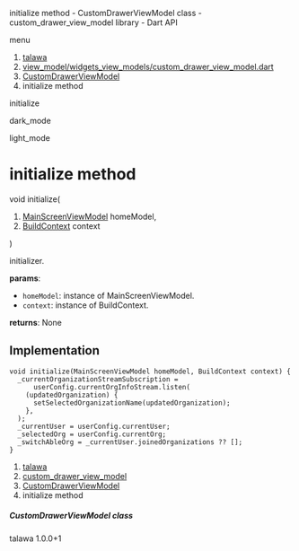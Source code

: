 




initialize method - CustomDrawerViewModel class - custom\_drawer\_view\_model library - Dart API







menu

1. [talawa](../../index.html)
2. [view\_model/widgets\_view\_models/custom\_drawer\_view\_model.dart](../../view_model_widgets_view_models_custom_drawer_view_model/view_model_widgets_view_models_custom_drawer_view_model-library.html)
3. [CustomDrawerViewModel](../../view_model_widgets_view_models_custom_drawer_view_model/CustomDrawerViewModel-class.html)
4. initialize method

initialize


dark\_mode

light\_mode




# initialize method


void
initialize(

1. [MainScreenViewModel](../../view_model_main_screen_view_model/MainScreenViewModel-class.html) homeModel,
2. [BuildContext](https://api.flutter.dev/flutter/widgets/BuildContext-class.html) context

)

initializer.

**params**:

* `homeModel`: instance of MainScreenViewModel.
* `context`: instance of BuildContext.

**returns**:
None


## Implementation

```
void initialize(MainScreenViewModel homeModel, BuildContext context) {
  _currentOrganizationStreamSubscription =
      userConfig.currentOrgInfoStream.listen(
    (updatedOrganization) {
      setSelectedOrganizationName(updatedOrganization);
    },
  );
  _currentUser = userConfig.currentUser;
  _selectedOrg = userConfig.currentOrg;
  _switchAbleOrg = _currentUser.joinedOrganizations ?? [];
}
```

 


1. [talawa](../../index.html)
2. [custom\_drawer\_view\_model](../../view_model_widgets_view_models_custom_drawer_view_model/view_model_widgets_view_models_custom_drawer_view_model-library.html)
3. [CustomDrawerViewModel](../../view_model_widgets_view_models_custom_drawer_view_model/CustomDrawerViewModel-class.html)
4. initialize method

##### CustomDrawerViewModel class





talawa
1.0.0+1






